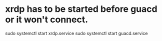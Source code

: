 # xrdp has to be started before guacd or it won't connect.
sudo systemctl start xrdp.service
sudo systemctl start guacd.service
